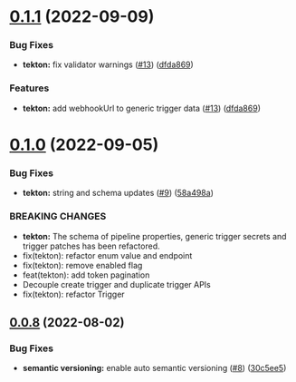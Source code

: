 # [0.1.1](https://github.com/IBM/continuous-delivery-go-sdk/compare/v0.1.0...v0.1.1) (2022-09-09)

### Bug Fixes

* **tekton:** fix validator warnings ([#13](https://github.com/IBM/continuous-delivery-go-sdk/pull/13)) ([dfda869](https://github.com/IBM/continuous-delivery-go-sdk/commit/dfda869446493414aef36a616d5755d73a9274fc))

### Features

* **tekton:** add webhookUrl to generic trigger data ([#13](https://github.com/IBM/continuous-delivery-go-sdk/pull/13)) ([dfda869](https://github.com/IBM/continuous-delivery-go-sdk/commit/dfda869446493414aef36a616d5755d73a9274fc))


# [0.1.0](https://github.com/IBM/continuous-delivery-go-sdk/compare/v0.0.8...v0.1.0) (2022-09-05)


### Bug Fixes

* **tekton:** string and schema updates ([#9](https://github.com/IBM/continuous-delivery-go-sdk/issues/9)) ([58a498a](https://github.com/IBM/continuous-delivery-go-sdk/commit/58a498a4ee9e031dcd0fa7bc141a3b69c95d8f34))


### BREAKING CHANGES

* **tekton:** The schema of pipeline properties, generic trigger secrets and trigger patches has been refactored.
* fix(tekton): refactor enum value and endpoint
* fix(tekton): remove enabled flag
* feat(tekton): add token pagination
* Decouple create trigger and duplicate trigger APIs
* fix(tekton): refactor Trigger

## [0.0.8](https://github.com/IBM/continuous-delivery-go-sdk/compare/v0.0.7...v0.0.8) (2022-08-02)


### Bug Fixes

* **semantic versioning:** enable auto semantic versioning ([#8](https://github.com/IBM/continuous-delivery-go-sdk/issues/8)) ([30c5ee5](https://github.com/IBM/continuous-delivery-go-sdk/commit/30c5ee58454ed56bd220a60bb239c92514869037))
